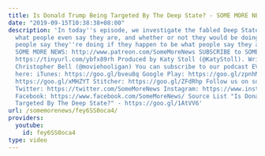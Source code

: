 ```yaml
---
title: Is Donald Trump Being Targeted By The Deep State? - SOME MORE NEWS
date: "2019-09-15T10:38:38+08:00"
description: 'In today''s episode, we investigate the fabled Deep State to find out
  what people even say they are, and whether or not they would be doing the things
  people say they''re doing if they happen to be what people say they are. Support
  SOME MORE NEWS: http://www.patreon.com/SomeMoreNews SUBSCRIBE to SOME MORE NEWS:
  https://tinyurl.com/ybfx89rh Produced by Katy Stoll (@KatyStoll). Written by David
  Christopher Bell (@moviehooligan) You can subscribe to our podcast EVEN MORE NEWS
  here: iTunes: https://goo.gl/bveu8q Google Play: https://goo.gl/zpnhN9 Soundcloud:
  https://goo.gl/xMHZYT Stitcher: https://goo.gl/ZFdRhp Follow us on social Media!
  Twitter: https://twitter.com/SomeMoreNews Instagram: https://www.instagram.com/SomeMoreNews/
  Facebook: https://www.facebook.com/SomeMoreNews/ Source List "Is Donald Trump Being
  Targeted By The Deep State?" - https://goo.gl/1AtVV6'
url: /somemorenews/fey6SS0oca4/
providers:
  youtube:
    id: fey6SS0oca4
type: video
---
```

